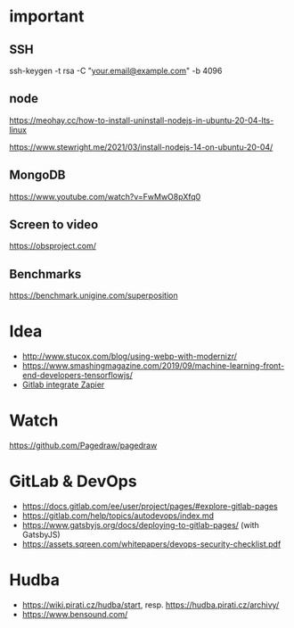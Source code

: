 # important

## SSH

ssh-keygen -t rsa -C "your.email@example.com" -b 4096

## node

https://meohay.cc/how-to-install-uninstall-nodejs-in-ubuntu-20-04-lts-linux

https://www.stewright.me/2021/03/install-nodejs-14-on-ubuntu-20-04/

## MongoDB

https://www.youtube.com/watch?v=FwMwO8pXfq0

## Screen to video

https://obsproject.com/

## Benchmarks

https://benchmark.unigine.com/superposition

# Idea

- http://www.stucox.com/blog/using-webp-with-modernizr/
- https://www.smashingmagazine.com/2019/09/machine-learning-front-end-developers-tensorflowjs/
- [Gitlab integrate Zapier](https://zapier.com/) 

# Watch

https://github.com/Pagedraw/pagedraw

# GitLab & DevOps
- https://docs.gitlab.com/ee/user/project/pages/#explore-gitlab-pages
- https://gitlab.com/help/topics/autodevops/index.md
- https://www.gatsbyjs.org/docs/deploying-to-gitlab-pages/ (with GatsbyJS)
- https://assets.sqreen.com/whitepapers/devops-security-checklist.pdf

# Hudba
- https://wiki.pirati.cz/hudba/start, resp. https://hudba.pirati.cz/archivy/
- https://www.bensound.com/



